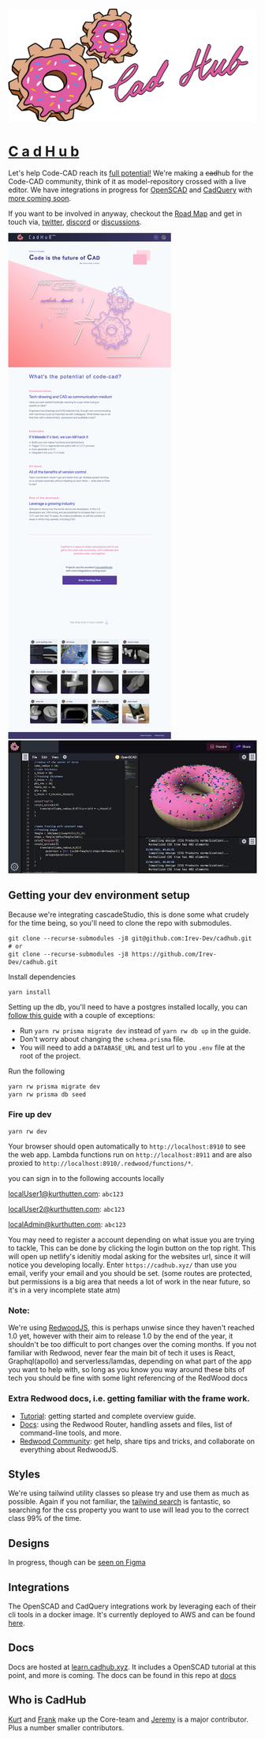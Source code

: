 ![CadHub banner](https://raw.githubusercontent.com/Irev-Dev/repo-images/main/images/gear%20donutbanner.png)

# [C a d H u b](https://cadhub.xyz)

<!-- [![Netlify Status](https://api.netlify.com/api/v1/badges/77f37543-e54a-4723-8136-157c0221ec27/deploy-status)](https://app.netlify.com/sites/cadhubxyz/deploys) -->

Let's help Code-CAD reach its [full potential!](https://cadhub.xyz) We're making a ~~cad~~hub for the Code-CAD community, think of it as model-repository crossed with a live editor. We have integrations in progress for [OpenSCAD](https://cadhub.xyz/dev-ide/openScad) and [CadQuery](https://cadhub.xyz/dev-ide/cadQuery) with [more coming soon](https://github.com/Irev-Dev/curated-code-cad).

If you want to be involved in anyway, checkout the [Road Map](https://github.com/Irev-Dev/cadhub/discussions/212) and get in touch via, [twitter](https://twitter.com/IrevDev), [discord](https://discord.gg/SD7zFRNjGH) or [discussions](https://github.com/Irev-Dev/cadhub/discussions).

<img src="https://raw.githubusercontent.com/Irev-Dev/repo-images/main/images/fullcadhubshot.jpg">
<img src="https://raw.githubusercontent.com/Irev-Dev/cadhub/main/docs/static/img/blog/curated-code-cad/CadHubSS.jpg">

## Getting your dev environment setup

Because we're integrating cascadeStudio, this is done some what crudely for the time being, so you'll need to clone the repo with submodules.

```terminal
git clone --recurse-submodules -j8 git@github.com:Irev-Dev/cadhub.git
# or
git clone --recurse-submodules -j8 https://github.com/Irev-Dev/cadhub.git
```

Install dependencies
```terminal
yarn install
```

Setting up the db, you'll need to have a postgres installed locally, you can [follow this guide](https://redwoodjs.com/docs/local-postgres-setup) with a couple of exceptions:
- Run `yarn rw prisma migrate dev` instead of `yarn rw db up` in the guide.
- Don't worry about changing the `schema.prisma` file.
- You will need to add a `DATABASE_URL` and test url to you `.env` file at the root of the project.

Run the following
``` terminal
yarn rw prisma migrate dev
yarn rw prisma db seed
```

### Fire up dev
```terminal
yarn rw dev
```

Your browser should open automatically to `http://localhost:8910` to see the web app. Lambda functions run on `http://localhost:8911` and are also proxied to `http://localhost:8910/.redwood/functions/*`.

you can sign in to the following accounts locally

localUser1@kurthutten.com: `abc123`

localUser2@kurthutten.com: `abc123`

localAdmin@kurthutten.com: `abc123`

You may need to register a account depending on what issue you are trying to tackle, This can be done by clicking the login button on the top right. This will open up netlify's idenitiy modal asking for the websites url, since it will notice you developing locally. Enter `https://cadhub.xyz/` than use you email, verify your email and you should be set.
(some routes are protected, but permissions is a big area that needs a lot of work in the near future, so it's in a very incomplete state atm)

### Note:
We're using [RedwoodJS](https://redwoodjs.com/), this is perhaps unwise since they haven't reached 1.0 yet, however with their aim to release 1.0 by the end of the year, it shouldn't be too difficult to port changes over the coming months.
If you not familiar with Redwood, never fear the main bit of tech it uses is React, Graphql(apollo) and serverless/lamdas, depending on what part of the app you want to help with, so long as you know you way around these bits of tech you should be fine with some light referencing of the RedWood docs

### Extra Redwood docs, i.e. getting familiar with the frame work.
- [Tutorial](https://redwoodjs.com/tutorial/welcome-to-redwood): getting started and complete overview guide.
- [Docs](https://redwoodjs.com/docs/introduction): using the Redwood Router, handling assets and files, list of command-line tools, and more.
- [Redwood Community](https://community.redwoodjs.com): get help, share tips and tricks, and collaborate on everything about RedwoodJS.

## Styles

We're using tailwind utility classes so please try and use them as much as possible. Again if you not familiar, the [tailwind search](https://tailwindcss.com/) is fantastic, so searching for the css property you want to use will lead you to the correct class 99% of the time.

## Designs

In progress, though can be [seen on Figma](https://www.figma.com/file/VUh53RdncjZ7NuFYj0RGB9/CadHub?node-id=0%3A1)

## Integrations
The OpenSCAD and CadQuery integrations work by leveraging each of their cli tools in a docker image. It's currently deployed to AWS and can be found [here](https://github.com/Irev-Dev/cadhub/tree/main/app/api/src/docker).

## Docs
Docs are hosted at [learn.cadhub.xyz](http://learn.cadhub.xyz/). It includes a OpenSCAD tutorial at this point, and more is coming. The docs can be found in this repo at [docs](https://github.com/Irev-Dev/cadhub/tree/main/docs)


## Who is CadHub

[Kurt](https://github.com/Irev-Dev) and [Frank](https://github.com/franknoirot) make up the Core-team and [Jeremy](https://github.com/jmwright) is a major contributor. Plus a number smaller contributors.
